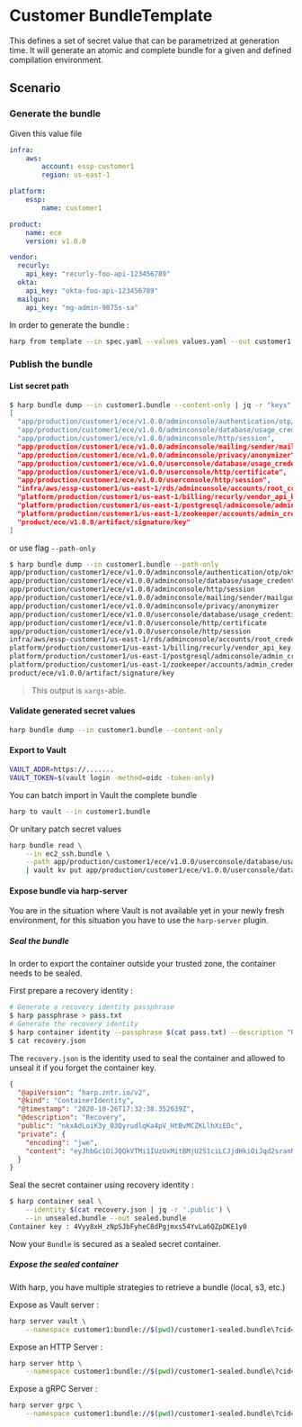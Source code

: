 # Customer BundleTemplate

This defines a set of secret value that can be parametrized at generation time.
It will generate an atomic and complete bundle for a given and defined
compilation environment.

## Scenario

### Generate the bundle

Given this value file

```yaml
infra:
    aws:
        account: essp-customer1
        region: us-east-1

platform:
    essp:
        name: customer1

product:
    name: ece
    version: v1.0.0

vendor:
  recurly:
    api_key: "recurly-foo-api-123456789"
  okta:
    api_key: "okta-foo-api-123456789"
  mailgun:
    api_key: "mg-admin-9875s-sa"
```

In order to generate the bundle :

```sh
harp from template --in spec.yaml --values values.yaml --out customer1.bundle
```

### Publish the bundle

#### List secret path

```sh
$ harp bundle dump --in customer1.bundle --content-only | jq -r "keys"
[
  "app/production/customer1/ece/v1.0.0/adminconsole/authentication/otp/okta_api_key",
  "app/production/customer1/ece/v1.0.0/adminconsole/database/usage_credentials",
  "app/production/customer1/ece/v1.0.0/adminconsole/http/session",
  "app/production/customer1/ece/v1.0.0/adminconsole/mailing/sender/mailgun_api_key",
  "app/production/customer1/ece/v1.0.0/adminconsole/privacy/anonymizer",
  "app/production/customer1/ece/v1.0.0/userconsole/database/usage_credentials",
  "app/production/customer1/ece/v1.0.0/userconsole/http/certificate",
  "app/production/customer1/ece/v1.0.0/userconsole/http/session",
  "infra/aws/essp-customer1/us-east-1/rds/adminconsole/accounts/root_credentials",
  "platform/production/customer1/us-east-1/billing/recurly/vendor_api_key",
  "platform/production/customer1/us-east-1/postgresql/admiconsole/admin_credentials",
  "platform/production/customer1/us-east-1/zookeeper/accounts/admin_credentials",
  "product/ece/v1.0.0/artifact/signature/key"
]
```

or use flag `--path-only`

```sh
$ harp bundle dump --in customer1.bundle --path-only
app/production/customer1/ece/v1.0.0/adminconsole/authentication/otp/okta_api_key
app/production/customer1/ece/v1.0.0/adminconsole/database/usage_credentials
app/production/customer1/ece/v1.0.0/adminconsole/http/session
app/production/customer1/ece/v1.0.0/adminconsole/mailing/sender/mailgun_api_key
app/production/customer1/ece/v1.0.0/adminconsole/privacy/anonymizer
app/production/customer1/ece/v1.0.0/userconsole/database/usage_credentials
app/production/customer1/ece/v1.0.0/userconsole/http/certificate
app/production/customer1/ece/v1.0.0/userconsole/http/session
infra/aws/essp-customer1/us-east-1/rds/adminconsole/accounts/root_credentials
platform/production/customer1/us-east-1/billing/recurly/vendor_api_key
platform/production/customer1/us-east-1/postgresql/admiconsole/admin_credentials
platform/production/customer1/us-east-1/zookeeper/accounts/admin_credentials
product/ece/v1.0.0/artifact/signature/key
```

> This output is `xargs`-able.

#### Validate generated secret values

```sh
harp bundle dump --in customer1.bundle --content-only
```

#### Export to Vault

```sh
VAULT_ADDR=https://.......
VAULT_TOKEN=$(vault login -method=oidc -token-only)
```

You can batch import in Vault the complete bundle

```sh
harp to vault --in customer1.bundle
```

Or unitary patch secret values

```sh
harp bundle read \
    --in ec2_ssh.bundle \
    --path app/production/customer1/ece/v1.0.0/userconsole/database/usage_credentials \
    | vault kv put app/production/customer1/ece/v1.0.0/userconsole/database/usage_credentials -
```

#### Expose bundle via harp-server

You are in the situation where Vault is not available yet in your newly fresh
environment, for this situation you have to use the `harp-server` plugin.

##### Seal the bundle

In order to export the container outside your trusted zone, the container needs to
be sealed.

First prepare a recovery identity :

```sh
# Generate a recovery identity passphrase
$ harp passphrase > pass.txt
# Generate the recovery identity
$ harp container identity --passphrase $(cat pass.txt) --description "Recovery" --out recovery.json
$ cat recovery.json
```

The `recovery.json` is the identity used to seal the container and allowed to
unseal it if you forget the container key.

```json
{
  "@apiVersion": "harp.zntr.io/v2",
  "@kind": "ContainerIdentity",
  "@timestamp": "2020-10-26T17:32:38.352639Z",
  "@description": "Recovery",
  "public": "nkxAdLoiK3y_03QyrudlqKa4pV_HtBvMCZKLlhXiEDc",
  "private": {
    "encoding": "jwe",
    "content": "eyJhbGciOiJQQkVTMi1IUzUxMitBMjU2S1ciLCJjdHkiOiJqd2sranNvbiIsImVuYyI6IkEyNTZHQ00iLCJwMmMiOjUwMDAwMSwicDJzIjoiWTFBNWEwUTBlblZMU0dKTmJUTnBlUSJ9.rmIZhqU4TDXWlv2WwMHUsexrVDssciiPm4IlagB_Mamdj4eYbckKzg.7JfMfByOMj8-VY2P.I6K_Eml3Xk8K7pBTCSSlX9YqM9ZuzGAnsjYy2VWfUwtce4H1UbZ7fBjH5FiCH80HgCGf7gf5eI7BeZMZ9mBkjOZOErzAp660a4UNgfeYD2ivxAEFGjLpl74brI1fNgBymuxUyScCl12sMRwnjxdqXLN-CuKqfhAmckyKLxMan34.edLt6V03_ChtO7nlXSZPMg"
  }
}
```

Seal the secret container using recovery identity :

```sh
$ harp container seal \
    --identity $(cat recovery.json | jq -r '.public') \
    --in unsealed.bundle --out sealed.bundle
Container key : 4Vyy8xH_zNpSJbFyheC8dPgjmxs54YvLa6QZpDKE1y0
```

Now your `Bundle` is secured as a sealed secret container.

##### Expose the sealed container

With harp, you have multiple strategies to retrieve a bundle (local, s3, etc.)

Expose as Vault server :

```sh
harp server vault \
    --namespace customer1:bundle://$(pwd)/customer1-sealed.bundle\?cid=4Vyy8xH_zNpSJbFyheC8dPgjmxs54YvLa6QZpDKE1y0
```

Expose an HTTP Server :

```sh
harp server http \
    --namespace customer1:bundle://$(pwd)/customer1-sealed.bundle\?cid=4Vyy8xH_zNpSJbFyheC8dPgjmxs54YvLa6QZpDKE1y0
```

Expose a gRPC Server :

```sh
harp server grpc \
    --namespace customer1:bundle://$(pwd)/customer1-sealed.bundle\?cid=4Vyy8xH_zNpSJbFyheC8dPgjmxs54YvLa6QZpDKE1y0
```
